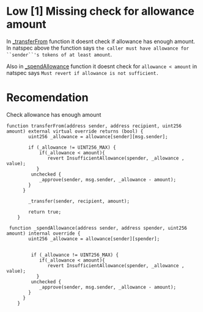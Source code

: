 # Low [1] Missing check for allowance amount


In [_transferFrom](https://github.com/code-423n4/2024-08-axelar-network/blob/69c4f2c3fcefb1b8eb2129af9c3685a44ae5b6fe/interchain-token-service/contracts/interchain-token/ERC20.sol#L80) function it doesnt check if allowance has enough amount. In natspec above the function says `the caller must have allowance for ``sender``'s tokens of at least amount`.

Also in [_spendAllowance](https://github.com/code-423n4/2024-08-axelar-network/blob/69c4f2c3fcefb1b8eb2129af9c3685a44ae5b6fe/interchain-token-service/contracts/interchain-token/InterchainToken.sol#L135) function it doesnt check for `allowance < amount` in natspec says `Must revert if allowance is not sufficient.`

# Recomendation

Check allowance has enough amount

```solidity
function transferFrom(address sender, address recipient, uint256 amount) external virtual override returns (bool) {
        uint256 _allowance = allowance[sender][msg.sender];

        if (_allowance != UINT256_MAX) {
            if(_allowance < amount){
               revert InsufficientAllowance(spender, _allowance , value);
           }
         unchecked {
            _approve(sender, msg.sender, _allowance - amount);
        }
      }

        _transfer(sender, recipient, amount);

        return true;
    }
```

```solidity
 function _spendAllowance(address sender, address spender, uint256 amount) internal override {
        uint256 _allowance = allowance[sender][spender];


         if (_allowance != UINT256_MAX) {
            if(_allowance < amount){
               revert InsufficientAllowance(spender, _allowance , value);
           }
         unchecked {
            _approve(sender, msg.sender, _allowance - amount);
        }
      }
    }
```


